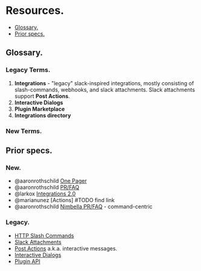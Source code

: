 # Resources.
* [Glossary.](#glossary)
* [Prior specs.](#prior-specs)

## Glossary.

### Legacy Terms.
1. **Integrations** - "legacy" slack-inspired integrations, mostly consisting of slash-commands, webhooks, and slack attachments. Slack attachments support **Post Actions**.
2. **Interactive Dialogs** 
3. **Plugin Marketplace**
4. **Integrations directory**

### New Terms.

## Prior specs.

### New.
- @aaronrothschild [One Pager](https://docs.google.com/document/d/1K7LIGRIx6Sf_6G45NXdTomu11gOooxFRRXCEwO2tktg/edit#heading=h.pc1irnjhwvr2)
- @aaronrothschild [PR/FAQ](https://docs.google.com/document/d/1EBQscdgKe-wBpKNGYLs0sjmYEhkim0c2q6Dp5WwLdFo/edit#heading=h.perm8j7zlw83)
- @larkox [Integrations 2.0](https://docs.google.com/document/d/1I3DHAPkq3uoS_1HkspPCIUgRucoruEk9E79BrYZoYCI/edit#heading=h.lsoce012579h)
- @marianunez [Actions] #TODO find link
- @aaronrothschild [Nimbella PR/FAQ](https://docs.google.com/document/d/1ie7Qdtr0s8AZ3DsHbrfVh696ApyVEARxVJwy45qEQVg/edit) - command-centric

### Legacy.
- [HTTP Slash Commands](https://developers.mattermost.com/integrate/slash-commands/)
- [Slack Attachments](https://docs.mattermost.com/developer/message-attachments.html)
- [Post Actions](https://docs.mattermost.com/developer/interactive-messages.html) a.k.a. interactive messages.
- [Interactive Dialogs](https://docs.mattermost.com/developer/interactive-dialogs.html)
- [Plugin API](https://developers.mattermost.com/extend/plugins/)
